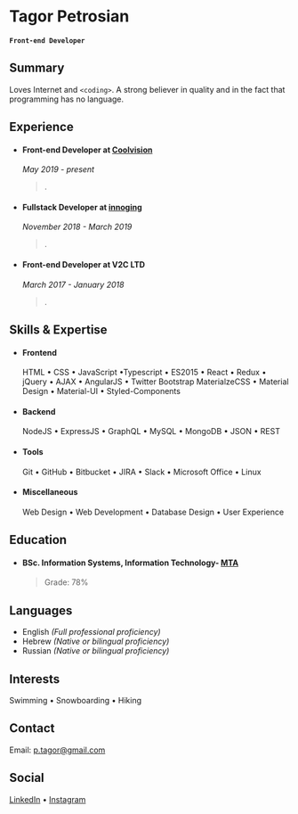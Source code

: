 # Tagor Petrosian

#### `Front-end Developer`

## Summary

Loves Internet and `<coding>`. A strong believer in quality and in the fact that programming has no language.

## Experience

- #### Front-end Developer at [Coolvision](https://www.facebook.com/pages/Coolvision/203135376370384)

  _May 2019 - present_

  > .

- #### Fullstack Developer at [innoging](https://innoging.com/)

  _November 2018 - March 2019_

  > .

- #### Front-end Developer at V2C LTD

  _March 2017 - January 2018_

  > .

## Skills & Expertise

- #### Frontend

  HTML &bull; CSS &bull; JavaScript &bull;Typescript &bull; ES2015 &bull; React &bull; Redux &bull; jQuery &bull; AJAX &bull; AngularJS &bull; Twitter Bootstrap
  MaterialzeCSS &bull; Material Design &bull; Material-UI &bull; Styled-Components

- #### Backend

  NodeJS &bull; ExpressJS &bull; GraphQL &bull; MySQL &bull; MongoDB &bull; JSON &bull; REST

- #### Tools

  Git &bull; GitHub &bull; Bitbucket &bull; JIRA &bull; Slack &bull; Microsoft Office &bull; Linux

- #### Miscellaneous
  Web Design &bull; Web Development &bull; Database Design &bull; User Experience

## Education

- #### BSc. Information Systems, Information Technology- [MTA](https://www.mta.ac.il/)

  > Grade: 78%

## Languages

- English _(Full professional proficiency)_
- Hebrew _(Native or bilingual proficiency)_
- Russian _(Native or bilingual proficiency)_

## Interests

Swimming &bull; Snowboarding &bull; Hiking

## Contact

Email: [p.tagor@gmail.com](mailto:p.tagor@gmail.com)

## Social

[LinkedIn](https://www.linkedin.com/in/tagor-petrosian-a6493b7b/) &bull; [Instagram](https://www.instagram.com/p.tagor/)
